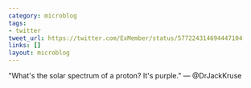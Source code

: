 ```yaml
---
category: microblog
tags:
- twitter
tweet_url: https://twitter.com/ExMember/status/577224314694447104
links: []
layout: microblog
---
```

"What's the solar spectrum of a proton? It's purple." — @DrJackKruse
